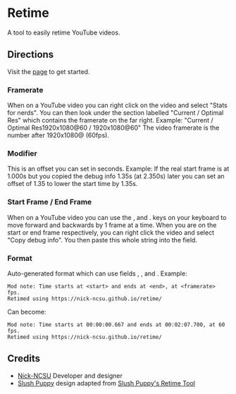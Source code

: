 # Retime
A tool to easily retime YouTube videos.
## Directions
Visit the [page](https://nick-ncsu.github.io/retime) to get started.

### Framerate
When on a YouTube video you can right click on the video and select "Stats for nerds".
You can then look under the section labelled "Current / Optimal Res" which contains the framerate on the far right.
Example: "Current / Optimal Res1920x1080@60 / 1920x1080@60" The video framerate is the number after 1920x1080@ (60fps).

### Modifier
This is an offset you can set in seconds. 
Example: If the real start frame is at 1.000s but you copied the debug info 1.35s (at 2.350s) later you can set an offset of 1.35 to lower the start time by 1.35s.

### Start Frame / End Frame
When on a YouTube video you can use the , and . keys on your keyboard to move forward and backwards by 1 frame at a time.
When you are on the start or end frame respectively, you can right click the video and select "Copy debug info". You then paste this whole string into the field.

### Format 
Auto-generated format which can use fields <start>, <end>, and <framerate>.
Example: 
```
Mod note: Time starts at <start> and ends at <end>, at <framerate> fps.
Retimed using https://nick-ncsu.github.io/retime/
```
Can become:
```
Mod note: Time starts at 00:00:00.667 and ends at 00:02:07.700, at 60 fps.
Retimed using https://nick-ncsu.github.io/retime/
```
## Credits
* [Nick-NCSU](https://github.com/Nick-NCSU) Developer and designer
* [Slush Puppy](https://github.com/Slush0Puppy) design adapted from [Slush Puppy's Retime Tool](https://github.com/Slush0Puppy/retime)
